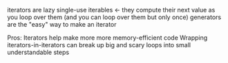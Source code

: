 iterators are lazy single-use iterables <- they compute their next value as you loop over them (and you can loop over them but only once)
generators are the "easy" way to make an iterator

Pros:
Iterators help make more more memory-efficient code
Wrapping iterators-in-iterators can break up big and scary loops into small understandable steps
